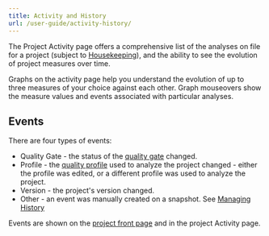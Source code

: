 ```yaml
---
title: Activity and History
url: /user-guide/activity-history/
---
```


The Project Activity page offers a comprehensive list of the analyses on file for a project (subject to [Housekeeping](/instance-administration/housekeeping/)), and the ability to see the evolution of project measures over time.

Graphs on the activity page help you understand the evolution of up to three measures of your choice against each other. Graph mouseovers show the measure values and events associated with particular analyses.

## Events
There are four types of events:

* Quality Gate - the status of the [quality gate](/user-guide/quality-gates/) changed.
* Profile - the [quality profile](/instance-administration/quality-profiles/) used to analyze the project changed - either the profile was edited, or a different profile was used to analyze the project.
* Version - the project's version changed.
* Other - an event was manually created on a snapshot. See [Managing History](/project-administration/managing-project-history/)

Events are shown on the [project front page](/user-guide/project-page/) and in the project Activity page. 
